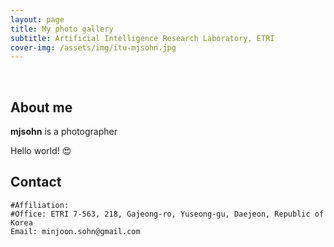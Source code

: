 ```yaml
---
layout: page
title: My photo gallery
subtitle: Artificial Intelligence Research Laboratory, ETRI
cover-img: /assets/img/itu-mjsohn.jpg
---
```


<br/>

## About me

**mjsohn** is a photographer

Hello world! &#128525;

## Contact

```
#Affiliation:
#Office: ETRI 7-563, 218, Gajeong-ro, Yuseong-gu, Daejeon, Republic of Korea
Email: minjoon.sohn@gmail.com
```
